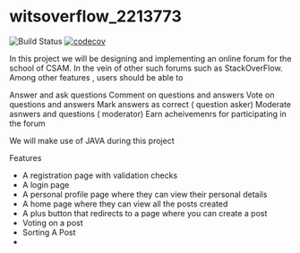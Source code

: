# witsoverflow_2213773

![Build Status](https://app.travis-ci.com/abelwen/witsoverflow_2213773.svg?branch=master)
[![codecov](https://codecov.io/gh/abelwen/witsoverflow_2213773/branch/master/graph/badge.svg?token=Y4W77UHKQN)](https://codecov.io/gh/abelwen/witsoverflow_2213773)

In this project we will be designing and implementing an online forum for the school of CSAM. In the vein of other such forums such as StackOverFlow. Among other features , users should be able to 

Answer and ask questions
Comment on questions and answers
Vote on questions and answers
Mark answers as correct ( question asker)
Moderate asnwers and questions ( moderator)
Earn acheivemenrs for participating in the forum

We will make use of JAVA during this project

Features
* A registration page with validation checks
* A login page
* A personal profile page where they can view their personal details
* A home page where they can view all the posts created
* A plus button that redirects to a page where you can create a post
* Voting on a post
* Sorting A Post
* 
